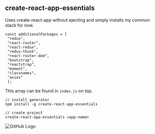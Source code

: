 ## create-react-app-essentials

Uses create-react-app without ejecting and simply installs my common stack for now.
```
const additionalPackages = [
 "redux",
 "react-router", 
 "react-redux", 
 "redux-thunk", 
 "react-router-dom", 
 "bootstrap",
 "reactstrap", 
 "moment", 
 "classnames", 
 "axios"
 ];
  ```

This array can be found in `index.js` on top.

```
// install generator
npm install -g create-react-app-essentials

// create project
create-react-app-essentials <app-name>
```

![GitHub Logo](http://i0.kym-cdn.com/entries/icons/facebook/000/005/600/its-something.jpg)